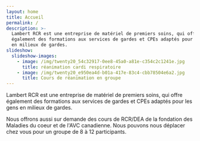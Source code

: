```yaml
---
layout: home
title: Accueil
permalink: /
description: >-
  Lambert RCR est une entreprise de matériel de premiers soins, qui offre
  également des formations aux services de gardes et CPEs adaptés pour les gens
  en milieux de gardes.
slideshow:
  slideshow-images:
    - image: /img/twenty20_54c32917-0ee8-45a0-a81e-c354c2c1241e.jpg
      title: réanimation cardi respiratoire
    - image: /img/twenty20_e950ea4d-b01a-417e-83c4-cbb78504e6a2.jpg
      title: Cours de réanimation en groupe
---
```

Lambert RCR est une entreprise de matériel de premiers soins, qui offre également des formations aux services de gardes et CPEs adaptés pour les gens en milieux de gardes.

Nous offrons aussi sur demande des cours de RCR/DEA de la fondation des Maladies du coeur et de l'AVC canadienne. Nous pouvons nous déplacer chez vous pour un groupe de 8 à 12 participants.
